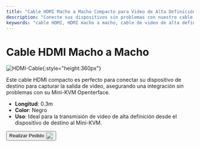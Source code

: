```yaml
---
title: "Cable HDMI Macho a Macho Compacto para Video de Alta Definición"
description: "Conecte sus dispositivos sin problemas con nuestro cable HDMI macho a macho compacto, perfecto para la transmisión de video de alta definición."
keywords: "cable HDMI, HDMI macho a macho, cable de video de alta definición, HDMI compacto"
---
```


# Cable HDMI Macho a Macho

![HDMI-Cable](https://assets.openterface.com/images/product/part/OP-03-CABLE30-HDMI.webp){:style="height:360px"}

Este cable HDMI compacto es perfecto para conectar su dispositivo de destino para capturar la salida de video, asegurando una integración sin problemas con su Mini-KVM Openterface.

- **Longitud**: 0.3m
- **Color**: Negro
- **Uso**: Ideal para la transmisión de video de alta definición desde el dispositivo de destino al Mini-KVM.

<button class="md-button" onclick="window.location.href='https://shop.techxartisan.com/products/hdmi-male-to-male-cable'"> Realizar Pedido <img src="https://assets.openterface.com/images/trademark/txa.svg" alt="TxA Shop" style="vertical-align: middle; height: 20px;"></button>